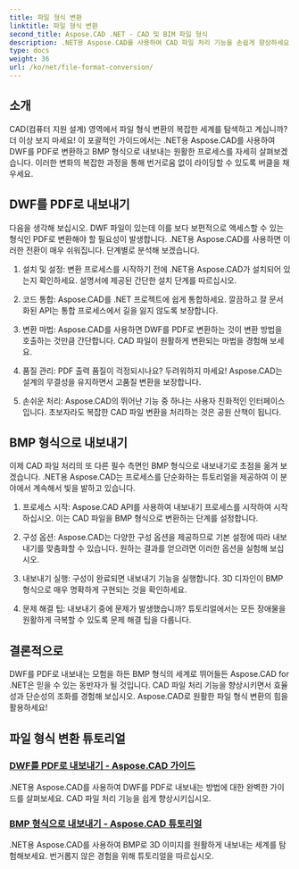 ```yaml
---
title: 파일 형식 변환
linktitle: 파일 형식 변환
second_title: Aspose.CAD .NET - CAD 및 BIM 파일 형식
description: .NET용 Aspose.CAD를 사용하여 CAD 파일 처리 기능을 손쉽게 향상하세요. DWF를 PDF로 내보내는 방법과 3D 이미지를 BMP 형식으로 내보내는 방법에 대한 튜토리얼을 살펴보세요.
type: docs
weight: 36
url: /ko/net/file-format-conversion/
---
```


## 소개

CAD(컴퓨터 지원 설계) 영역에서 파일 형식 변환의 복잡한 세계를 탐색하고 계십니까? 더 이상 보지 마세요! 이 포괄적인 가이드에서는 .NET용 Aspose.CAD를 사용하여 DWF를 PDF로 변환하고 BMP 형식으로 내보내는 원활한 프로세스를 자세히 살펴보겠습니다. 이러한 변화의 복잡한 과정을 통해 번거로움 없이 라이딩할 수 있도록 버클을 채우세요.

## DWF를 PDF로 내보내기

다음을 생각해 보십시오. DWF 파일이 있는데 이를 보다 보편적으로 액세스할 수 있는 형식인 PDF로 변환해야 할 필요성이 발생합니다. .NET용 Aspose.CAD를 사용하면 이러한 전환이 매우 쉬워집니다. 단계별로 분석해 보겠습니다.

1. 설치 및 설정: 변환 프로세스를 시작하기 전에 .NET용 Aspose.CAD가 설치되어 있는지 확인하세요. 설명서에 제공된 간단한 설치 단계를 따르십시오.

2. 코드 통합: Aspose.CAD를 .NET 프로젝트에 쉽게 통합하세요. 깔끔하고 잘 문서화된 API는 통합 프로세스에서 길을 잃지 않도록 보장합니다.

3. 변환 마법: Aspose.CAD를 사용하면 DWF를 PDF로 변환하는 것이 변환 방법을 호출하는 것만큼 간단합니다. CAD 파일이 원활하게 변환되는 마법을 경험해 보세요.

4. 품질 관리: PDF 출력 품질이 걱정되시나요? 두려워하지 마세요! Aspose.CAD는 설계의 무결성을 유지하면서 고품질 변환을 보장합니다.

5. 손쉬운 처리: Aspose.CAD의 뛰어난 기능 중 하나는 사용자 친화적인 인터페이스입니다. 초보자라도 복잡한 CAD 파일 변환을 처리하는 것은 공원 산책이 됩니다.

## BMP 형식으로 내보내기

이제 CAD 파일 처리의 또 다른 필수 측면인 BMP 형식으로 내보내기로 초점을 옮겨 보겠습니다. .NET용 Aspose.CAD는 프로세스를 단순화하는 튜토리얼을 제공하여 이 분야에서 계속해서 빛을 발하고 있습니다.

1. 프로세스 시작: Aspose.CAD API를 사용하여 내보내기 프로세스를 시작하여 시작하십시오. 이는 CAD 파일을 BMP 형식으로 변환하는 단계를 설정합니다.

2. 구성 옵션: Aspose.CAD는 다양한 구성 옵션을 제공하므로 기본 설정에 따라 내보내기를 맞춤화할 수 있습니다. 원하는 결과를 얻으려면 이러한 옵션을 실험해 보십시오.

3. 내보내기 실행: 구성이 완료되면 내보내기 기능을 실행합니다. 3D 디자인이 BMP 형식으로 매우 명확하게 구현되는 것을 확인하세요.

4. 문제 해결 팁: 내보내기 중에 문제가 발생했습니까? 튜토리얼에서는 모든 장애물을 원활하게 극복할 수 있도록 문제 해결 팁을 다룹니다.

## 결론적으로

DWF를 PDF로 내보내는 모험을 하든 BMP 형식의 세계로 뛰어들든 Aspose.CAD for .NET은 믿을 수 있는 동반자가 될 것입니다. CAD 파일 처리 기능을 향상시키면서 효율성과 단순성의 조화를 경험해 보십시오. Aspose.CAD로 원활한 파일 형식 변환의 힘을 활용하세요!
## 파일 형식 변환 튜토리얼
### [DWF를 PDF로 내보내기 - Aspose.CAD 가이드](./exporting-dwf-to-pdf/)
.NET용 Aspose.CAD를 사용하여 DWF를 PDF로 내보내는 방법에 대한 완벽한 가이드를 살펴보세요. CAD 파일 처리 기능을 쉽게 향상시키십시오.
### [BMP 형식으로 내보내기 - Aspose.CAD 튜토리얼](./exporting-to-bmp-format/)
.NET용 Aspose.CAD를 사용하여 BMP로 3D 이미지를 원활하게 내보내는 세계를 탐험해보세요. 번거롭지 않은 경험을 위해 튜토리얼을 따르십시오.